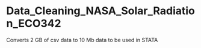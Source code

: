 # Data_Cleaning_NASA_Solar_Radiation_ECO342

Converts 2 GB of csv data to 10 Mb data to be used in STATA
